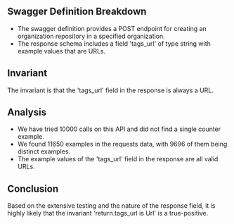 ## Swagger Definition Breakdown
- The swagger definition provides a POST endpoint for creating an organization repository in a specified organization.
- The response schema includes a field 'tags_url' of type string with example values that are URLs.

## Invariant
The invariant is that the 'tags_url' field in the response is always a URL.

## Analysis
- We have tried 10000 calls on this API and did not find a single counter example.
- We found 11650 examples in the requests data, with 9696 of them being distinct examples.
- The example values of the 'tags_url' field in the response are all valid URLs.

## Conclusion
Based on the extensive testing and the nature of the response field, it is highly likely that the invariant 'return.tags_url is Url' is a true-positive.
